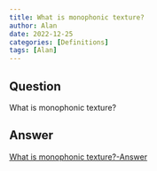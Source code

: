 ```yaml
---
title: What is monophonic texture?
author: Alan
date: 2022-12-25
categories: [Definitions]
tags: [Alan]
---
```


## Question

What is monophonic texture?



## Answer

[What is monophonic texture?-Answer](/music-history/posts/What-is-monophonic-texture-answer/)